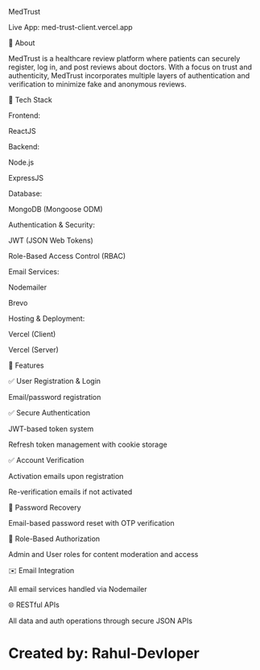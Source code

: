 MedTrust

Live App: med-trust-client.vercel.app

📘 About

MedTrust is a healthcare review platform where patients can securely register, log in, and post reviews about doctors. With a focus on trust and authenticity, MedTrust incorporates multiple layers of authentication and verification to minimize fake and anonymous reviews.

🚀 Tech Stack

Frontend:

ReactJS

Backend:

Node.js

ExpressJS

Database:

MongoDB (Mongoose ODM)

Authentication & Security:

JWT (JSON Web Tokens)

Role-Based Access Control (RBAC)

Email Services:

Nodemailer 

Brevo

Hosting & Deployment:

Vercel (Client)

Vercel (Server)

🔐 Features

✅ User Registration & Login

Email/password registration

✅ Secure Authentication

JWT-based token system

Refresh token management with cookie storage

✅ Account Verification

Activation emails upon registration

Re-verification emails if not activated

🔄 Password Recovery

Email-based password reset with OTP verification

🧠 Role-Based Authorization

Admin and User roles for content moderation and access

✉️ Email Integration

All email services handled via Nodemailer

🌐 RESTful APIs

All data and auth operations through secure JSON APIs



# Created by: Rahul-Devloper
